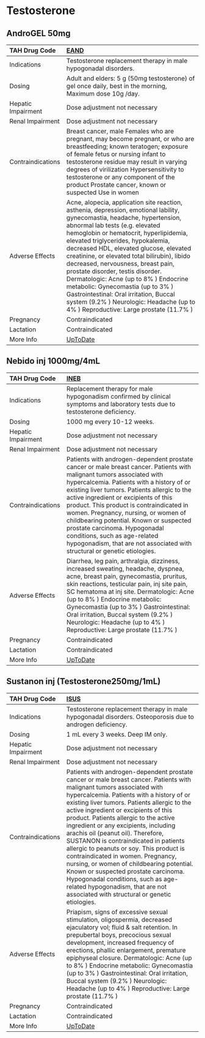 # Testosterone

## AndroGEL 50mg

| TAH Drug Code      | [EAND](https://www.tahsda.org.tw/drugs/hissearch.php?drug_code=EAND)                                                                                                                                                                                                                                                                                                                                                                                                                                                                                                                                                         |
|:-------------------|:-----------------------------------------------------------------------------------------------------------------------------------------------------------------------------------------------------------------------------------------------------------------------------------------------------------------------------------------------------------------------------------------------------------------------------------------------------------------------------------------------------------------------------------------------------------------------------------------------------------------------------|
| Indications        | Testosterone replacement therapy in male hypogonadal disorders.                                                                                                                                                                                                                                                                                                                                                                                                                                                                                                                                                              |
| Dosing             | Adult and elders: 5 g (50mg testosterone) of gel once daily, best in the morning, Maximum dose 10g /day.                                                                                                                                                                                                                                                                                                                                                                                                                                                                                                                     |
| Hepatic Impairment | Dose adjustment not necessary                                                                                                                                                                                                                                                                                                                                                                                                                                                                                                                                                                                                |
| Renal Impairment   | Dose adjustment not necessary                                                                                                                                                                                                                                                                                                                                                                                                                                                                                                                                                                                                |
| Contraindications  | Breast cancer, male Females who are pregnant, may become pregnant, or who are breastfeeding; known teratogen; exposure of female fetus or nursing infant to testosterone residue may result in varying degrees of virilization Hypersensitivity to testosterone or any component of the product Prostate cancer, known or suspected Use in women                                                                                                                                                                                                                                                                             |
| Adverse Effects    | Acne, alopecia, application site reaction, asthenia, depression, emotional lability, gynecomastia, headache, hypertension, abnormal lab tests (e.g. elevated hemoglobin or hematocrit, hyperlipidemia, elevated triglycerides, hypokalemia, decreased HDL, elevated glucose, elevated creatinine, or elevated total bilirubin), libido decreased, nervousness, breast pain, prostate disorder, testis disorder. Dermatologic: Acne (up to 8% ) Endocrine metabolic: Gynecomastia (up to 3% ) Gastrointestinal: Oral irritation, Buccal system (9.2% ) Neurologic: Headache (up to 4% ) Reproductive: Large prostate (11.7% ) |
| Pregnancy          | Contraindicated                                                                                                                                                                                                                                                                                                                                                                                                                                                                                                                                                                                                              |
| Lactation          | Contraindicated                                                                                                                                                                                                                                                                                                                                                                                                                                                                                                                                                                                                              |
| More Info          | [UpToDate](https://www.uptodate.com/contents/testosterone-drug-information)                                                                                                                                                                                                                                                                                                                                                                                                                                                                                                                                                  |

## Nebido inj 1000mg/4mL

| TAH Drug Code      | [INEB](https://www.tahsda.org.tw/drugs/hissearch.php?drug_code=INEB)                                                                                                                                                                                                                                                                                                                                                                                                                                                                   |
|:-------------------|:---------------------------------------------------------------------------------------------------------------------------------------------------------------------------------------------------------------------------------------------------------------------------------------------------------------------------------------------------------------------------------------------------------------------------------------------------------------------------------------------------------------------------------------|
| Indications        | Replacement therapy for male hypogonadism confirmed by clinical symptoms and laboratory tests due to testosterone deficiency.                                                                                                                                                                                                                                                                                                                                                                                                          |
| Dosing             | 1000 mg every 10-12 weeks.                                                                                                                                                                                                                                                                                                                                                                                                                                                                                                             |
| Hepatic Impairment | Dose adjustment not necessary                                                                                                                                                                                                                                                                                                                                                                                                                                                                                                          |
| Renal Impairment   | Dose adjustment not necessary                                                                                                                                                                                                                                                                                                                                                                                                                                                                                                          |
| Contraindications  | Patients with androgen-dependent prostate cancer or male breast cancer. Patients with malignant tumors associated with hypercalcemia. Patients with a history of or existing liver tumors. Patients allergic to the active ingredient or excipients of this product. This product is contraindicated in women. Pregnancy, nursing, or women of childbearing potential. Known or suspected prostate carcinoma. Hypogonadal conditions, such as age-related hypogonadism, that are not associated with structural or genetic etiologies. |
| Adverse Effects    | Diarrhea, leg pain, arthralgia, dizziness, increased sweating, headache, dyspnea, acne, breast pain, gynecomastia, pruritus, skin reactions, testicular pain, inj site pain, SC hematoma at inj site. Dermatologic: Acne (up to 8% ) Endocrine metabolic: Gynecomastia (up to 3% ) Gastrointestinal: Oral irritation, Buccal system (9.2% ) Neurologic: Headache (up to 4% ) Reproductive: Large prostate (11.7% )                                                                                                                     |
| Pregnancy          | Contraindicated                                                                                                                                                                                                                                                                                                                                                                                                                                                                                                                        |
| Lactation          | Contraindicated                                                                                                                                                                                                                                                                                                                                                                                                                                                                                                                        |
| More Info          | [UpToDate](https://www.uptodate.com/contents/testosterone-drug-information)                                                                                                                                                                                                                                                                                                                                                                                                                                                            |

## Sustanon inj (Testosterone250mg/1mL)

| TAH Drug Code      | [ISUS](https://www.tahsda.org.tw/drugs/hissearch.php?drug_code=ISUS)                                                                                                                                                                                                                                                                                                                                                                                                                                                                                                                                                                                                                                                    |
|:-------------------|:------------------------------------------------------------------------------------------------------------------------------------------------------------------------------------------------------------------------------------------------------------------------------------------------------------------------------------------------------------------------------------------------------------------------------------------------------------------------------------------------------------------------------------------------------------------------------------------------------------------------------------------------------------------------------------------------------------------------|
| Indications        | Testosterone replacement therapy in male hypogonadal disorders. Osteoporosis due to androgen deficiency.                                                                                                                                                                                                                                                                                                                                                                                                                                                                                                                                                                                                                |
| Dosing             | 1 mL every 3 weeks. Deep IM only.                                                                                                                                                                                                                                                                                                                                                                                                                                                                                                                                                                                                                                                                                       |
| Hepatic Impairment | Dose adjustment not necessary                                                                                                                                                                                                                                                                                                                                                                                                                                                                                                                                                                                                                                                                                           |
| Renal Impairment   | Dose adjustment not necessary                                                                                                                                                                                                                                                                                                                                                                                                                                                                                                                                                                                                                                                                                           |
| Contraindications  | Patients with androgen-dependent prostate cancer or male breast cancer. Patients with malignant tumors associated with hypercalcemia. Patients with a history of or existing liver tumors. Patients allergic to the active ingredient or excipients of this product. Patients allergic to the active ingredient or any excipients, including arachis oil (peanut oil). Therefore, SUSTANON is contraindicated in patients allergic to peanuts or soy. This product is contraindicated in women. Pregnancy, nursing, or women of childbearing potential. Known or suspected prostate carcinoma. Hypogonadal conditions, such as age-related hypogonadism, that are not associated with structural or genetic etiologies. |
| Adverse Effects    | Priapism, signs of excessive sexual stimulation, oligospermia, decreased ejaculatory vol; fluid & salt retention. In prepubertal boys, precocious sexual development, increased frequency of erections, phallic enlargement, premature epiphyseal closure. Dermatologic: Acne (up to 8% ) Endocrine metabolic: Gynecomastia (up to 3% ) Gastrointestinal: Oral irritation, Buccal system (9.2% ) Neurologic: Headache (up to 4% ) Reproductive: Large prostate (11.7% )                                                                                                                                                                                                                                                 |
| Pregnancy          | Contraindicated                                                                                                                                                                                                                                                                                                                                                                                                                                                                                                                                                                                                                                                                                                         |
| Lactation          | Contraindicated                                                                                                                                                                                                                                                                                                                                                                                                                                                                                                                                                                                                                                                                                                         |
| More Info          | [UpToDate](https://www.uptodate.com/contents/testosterone-drug-information)                                                                                                                                                                                                                                                                                                                                                                                                                                                                                                                                                                                                                                             |

